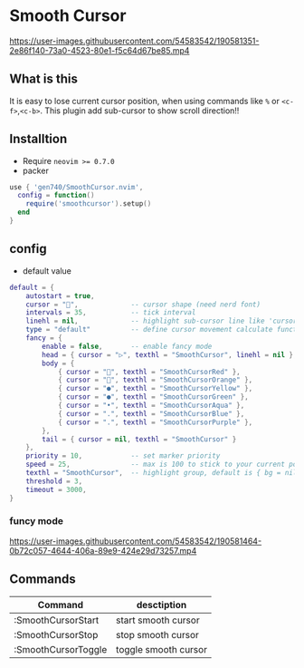 # Smooth Cursor
https://user-images.githubusercontent.com/54583542/190581351-2e86f140-73a0-4523-80e1-f5c64d67be85.mp4


## What is this
It is easy to lose current cursor position, when using commands like `%` or `<c-f>`,`<c-b>`.
This plugin add sub-cursor to show scroll direction!!

## Installtion
- Require `neovim >= 0.7.0`
- packer
```lua
use { 'gen740/SmoothCursor.nvim',
  config = function()
    require('smoothcursor').setup()
  end
}
```

## config
- default value
```lua
default = {
    autostart = true,
    cursor = "",             -- cursor shape (need nerd font)
    intervals = 35,           -- tick interval
    linehl = nil,             -- highlight sub-cursor line like 'cursorline', "CursorLine" recommended
    type = "default"          -- define cursor movement calculate function, "default" or "exp" (exponential).
    fancy = {
        enable = false,       -- enable fancy mode
        head = { cursor = "▷", texthl = "SmoothCursor", linehl = nil },
        body = {
            { cursor = "", texthl = "SmoothCursorRed" },
            { cursor = "", texthl = "SmoothCursorOrange" },
            { cursor = "●", texthl = "SmoothCursorYellow" },
            { cursor = "●", texthl = "SmoothCursorGreen" },
            { cursor = "•", texthl = "SmoothCursorAqua" },
            { cursor = ".", texthl = "SmoothCursorBlue" },
            { cursor = ".", texthl = "SmoothCursorPurple" },
        },
        tail = { cursor = nil, texthl = "SmoothCursor" }
    },
    priority = 10,            -- set marker priority
    speed = 25,               -- max is 100 to stick to your current position
    texthl = "SmoothCursor",  -- highlight group, default is { bg = nil, fg = "#FFD400" }
    threshold = 3,
    timeout = 3000,
}
```

### funcy mode
https://user-images.githubusercontent.com/54583542/190581464-0b72c057-4644-406a-89e9-424e29d73257.mp4


## Commands
| Command             | desctiption          |
| -------------       | -------------        |
| :SmoothCursorStart  | start smooth cursor  |
| :SmoothCursorStop   | stop smooth cursor   |
| :SmoothCursorToggle | toggle smooth cursor |
